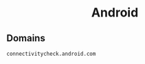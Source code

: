 


<h1 align="center">Android</h1>  


## Domains


```html
connectivitycheck.android.com
```  

<br>
